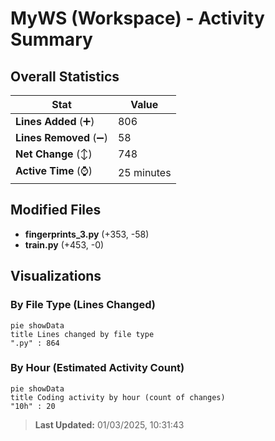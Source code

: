 # MyWS (Workspace) - Activity Summary 

## Overall Statistics

| Stat                   | Value                                                             |
| ---------------------- | ----------------------------------------------------------------- |
| **Lines Added** (➕)   | 806                                          |
| **Lines Removed** (➖) | 58                                        |
| **Net Change** (↕)    | 748                |
| **Active Time** (⌚)   | 25 minutes |


## Modified Files
- **fingerprints_3.py** (+353, -58)
- **train.py** (+453, -0)

## Visualizations

### By File Type (Lines Changed)

```mermaid
pie showData
title Lines changed by file type
".py" : 864
```

### By Hour (Estimated Activity Count)

```mermaid
pie showData
title Coding activity by hour (count of changes)
"10h" : 20
```


> **Last Updated:** 01/03/2025, 10:31:43